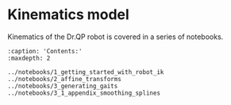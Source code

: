 # Kinematics model

Kinematics of the Dr.QP robot is covered in a series of notebooks.

```{toctree}
:caption: 'Contents:'
:maxdepth: 2

../notebooks/1_getting_started_with_robot_ik
../notebooks/2_affine_transforms
../notebooks/3_generating_gaits
../notebooks/3_1_appendix_smoothing_splines
```
